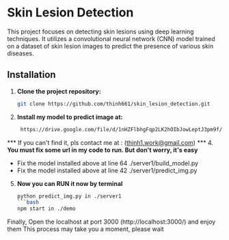# Skin Lesion Detection

This project focuses on detecting skin lesions using deep learning techniques. It utilizes a convolutional neural network (CNN) model trained on a dataset of skin lesion images to predict the presence of various skin diseases.

## Installation

1. **Clone the project repository:**
   
   ```bash
   git clone https://github.com/thinh661/skin_lesion_detection.git


2. **Install my model to predict image at:**

   ```bash
    https://drive.google.com/file/d/1nHZFlbhgFqp2LK2hOIbJowLeptJ3pm9f/view?usp=sharing
*** If you can't find it, pls contact me at : (thinh1.work@gmail.com) ***
4. **You must fix some url in my code to run. But don't worry, it's easy**
   - Fix the model installed above at line 64 ./server1/build_model.py
   - Fix the model installed above at line 42 ./server1/predict_img.py
5. **Now you can RUN it now by terminal**
     ``` bash
     python predict_img.py in ./server1
     ```bash
     npm start in ./demo
Finally, Open the localhost at port 3000 (http://localhost:3000/) and enjoy them
This process may take you a moment, please wait
